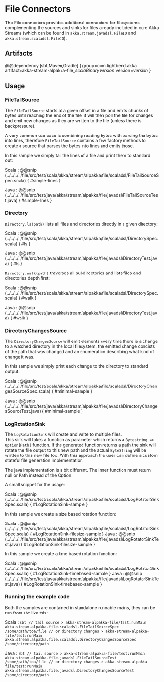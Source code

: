 # File Connectors

The File connectors provides additional connectors for filesystems complementing
the sources and sinks for files already included in core Akka Streams
(which can be found in `akka.stream.javadsl.FileIO` and `akka.stream.scaladsl.FileIO`).

## Artifacts

@@dependency [sbt,Maven,Gradle] {
  group=com.lightbend.akka
  artifact=akka-stream-alpakka-file_$scalaBinaryVersion$
  version=$version$
}

## Usage

### FileTailSource

The `FileTailSource` starts at a given offset in a file and emits chunks of bytes until reaching
the end of the file, it will then poll the file for changes and emit new changes as they are written
 to the file (unless there is backpressure).

A very common use case is combining reading bytes with parsing the bytes into lines, therefore
`FileTailSource` contains a few factory methods to create a source that parses the bytes into
lines and emits those.

In this sample we simply tail the lines of a file and print them to standard out:

Scala
: @@snip (../../../../file/src/test/scala/akka/stream/alpakka/file/scaladsl/FileTailSourceSpec.scala) { #simple-lines }

Java
: @@snip (../../../../file/src/test/java/akka/stream/alpakka/file/javadsl/FileTailSourceTest.java) { #simple-lines }


### Directory

`Directory.ls(path)` lists all files and directories
directly in a given directory:

Scala
: @@snip (../../../../file/src/test/scala/akka/stream/alpakka/file/scaladsl/DirectorySpec.scala) { #ls }

Java
: @@snip (../../../../file/src/test/java/akka/stream/alpakka/file/javadsl/DirectoryTest.java) { #ls }

`Directory.walk(path)` traverses all subdirectories and lists
files and directories depth first:

Scala
: @@snip (../../../../file/src/test/scala/akka/stream/alpakka/file/scaladsl/DirectorySpec.scala) { #walk }

Java
: @@snip (../../../../file/src/test/java/akka/stream/alpakka/file/javadsl/DirectoryTest.java) { #walk }


### DirectoryChangesSource

The `DirectoryChangesSource` will emit elements every time there is a change to a watched directory
in the local filesystem, the emitted change concists of the path that was changed and an enumeration
describing what kind of change it was.

In this sample we simply print each change to the directory to standard output:

Scala
: @@snip (../../../../file/src/test/scala/akka/stream/alpakka/file/scaladsl/DirectoryChangesSourceSpec.scala) { #minimal-sample }

Java
: @@snip (../../../../file/src/test/java/akka/stream/alpakka/file/javadsl/DirectoryChangesSourceTest.java) { #minimal-sample }

### LogRotationSink

The `LogRotationSink` will create and write to multiple files.  
This sink will takes a function as parameter which returns a
 `Bytestring => Option[Path]` function. If the generated function returns a path
 the sink will rotate the file output to this new path and the actual `ByteString` will be
  written to this new file too.
 With this approach the user can define a custom stateful file generation implementation.

The java implementation is a bit different. The inner function must return null or Path instead of the Option.

A small snippet for the usage:

Scala
: @@snip (../../../../file/src/test/scala/akka/stream/alpakka/file/scaladsl/LogRotatorSinkSpec.scala) { #LogRotationSink-sample }

In this sample we create a size based rotation function:

Scala
: @@snip (../../../../file/src/test/scala/akka/stream/alpakka/file/scaladsl/LogRotatorSinkSpec.scala) { #LogRotationSink-filesize-sample }
Java
: @@snip (../../../../file/src/test/java/akka/stream/alpakka/file/javadsl/LogRotatorSinkTest.java) { #LogRotationSink-filesize-sample }

In this sample we create a time based rotation function:

Scala
: @@snip (../../../../file/src/test/scala/akka/stream/alpakka/file/scaladsl/LogRotatorSinkSpec.scala) { #LogRotationSink-timebased-sample }
Java
: @@snip (../../../../file/src/test/java/akka/stream/alpakka/file/javadsl/LogRotatorSinkTest.java) { #LogRotationSink-timebased-sample }


### Running the example code

Both the samples are contained in standalone runnable mains, they can be run
 from `sbt` like this:

Scala
:   ```
    sbt
    // tail source
    > akka-stream-alpakka-file/test:runMain akka.stream.alpakka.file.scaladsl.FileTailSourceSpec /some/path/toa/file
    // or directory changes
    > akka-stream-alpakka-file/test:runMain akka.stream.alpakka.file.scaladsl.DirectoryChangesSourceSpec /some/directory/path
    ```

Java
:   ```
    sbt
    // tail source
    > akka-stream-alpakka-file/test:runMain akka.stream.alpakka.file.javadsl.FileTailSourceTest /some/path/toa/file
    // or directory changes
    > akka-stream-alpakka-file/test:runMain akka.stream.alpakka.file.javadsl.DirectoryChangesSourceTest /some/directory/path
    ```

